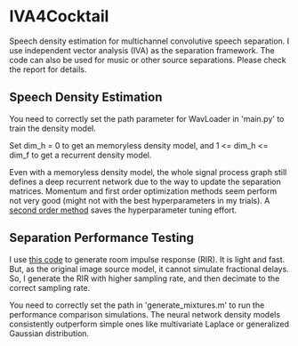 # IVA4Cocktail

Speech density estimation for multichannel convolutive speech separation. I use independent vector analysis (IVA) as the separation framework. The code can also be used for music or other source separations. Please check the report for details.  

## Speech Density Estimation

You need to correctly set the path parameter for WavLoader in 'main.py' to train the density model. 

Set dim_h = 0 to get an memoryless density model, and 1 <= dim_h <= dim_f to get a recurrent density model.

Even with a memoryless density model, the whole signal process graph still defines a deep recurrent network due to the way to update the separation matrices. Momentum and first order optimization methods seem perform not very good (might not with the best hyperparameters in my trials). A [second order method](https://ieeexplore.ieee.org/document/7875097) saves the hyperparameter tuning effort. 

## Separation Performance Testing

I use [this code](https://www.mathworks.com/matlabcentral/fileexchange/5116-room-impulse-response-generator) to generate room impulse response (RIR). It is light and fast. But, as the original image source model, it cannot simulate fractional delays. So, I generate the RIR with higher sampling rate, and then decimate to the correct sampling rate. 

You need to correctly set the path in 'generate_mixtures.m' to run the performance comparison simulations. The neural network density models consistently outperform simple ones like multivariate Laplace or generalized Gaussian distribution.
